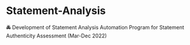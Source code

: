 # Statement-Analysis
🚔 Development of Statement Analysis Automation Program for Statement Authenticity Assessment (Mar-Dec 2022)
